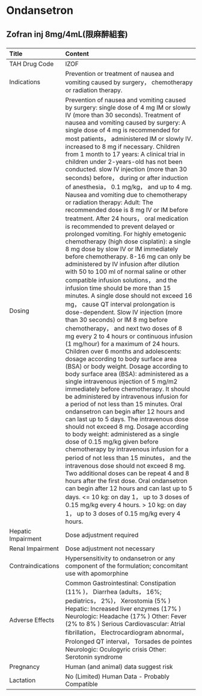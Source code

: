 # Ondansetron

## Zofran inj 8mg/4mL(限麻醉組套)

##### 

| Title              | Content                                                                                                                                                                                                                                                                                                                                                                                                                                                                                                                                                                                                                                                                                                                                                                                                                                                                                                                                                                                                                                                                                                                                                                                                                                                                                                                                                                                                                                                                                                                                                                                                                                                                                                                                                                                                                                                                                                                                                                                                                                                                                                                                                                                                                                                                                                                              |
|:-------------------|:-------------------------------------------------------------------------------------------------------------------------------------------------------------------------------------------------------------------------------------------------------------------------------------------------------------------------------------------------------------------------------------------------------------------------------------------------------------------------------------------------------------------------------------------------------------------------------------------------------------------------------------------------------------------------------------------------------------------------------------------------------------------------------------------------------------------------------------------------------------------------------------------------------------------------------------------------------------------------------------------------------------------------------------------------------------------------------------------------------------------------------------------------------------------------------------------------------------------------------------------------------------------------------------------------------------------------------------------------------------------------------------------------------------------------------------------------------------------------------------------------------------------------------------------------------------------------------------------------------------------------------------------------------------------------------------------------------------------------------------------------------------------------------------------------------------------------------------------------------------------------------------------------------------------------------------------------------------------------------------------------------------------------------------------------------------------------------------------------------------------------------------------------------------------------------------------------------------------------------------------------------------------------------------------------------------------------------------|
| TAH Drug Code      | IZOF                                                                                                                                                                                                                                                                                                                                                                                                                                                                                                                                                                                                                                                                                                                                                                                                                                                                                                                                                                                                                                                                                                                                                                                                                                                                                                                                                                                                                                                                                                                                                                                                                                                                                                                                                                                                                                                                                                                                                                                                                                                                                                                                                                                                                                                                                                                                 |
| Indications        | Prevention or treatment of nausea and vomiting caused by surgery， chemotherapy or radiation therapy.                                                                                                                                                                                                                                                                                                                                                                                                                                                                                                                                                                                                                                                                                                                                                                                                                                                                                                                                                                                                                                                                                                                                                                                                                                                                                                                                                                                                                                                                                                                                                                                                                                                                                                                                                                                                                                                                                                                                                                                                                                                                                                                                                                                                                                |
| Dosing             | Prevention of nausea and vomiting caused by surgery: single dose of 4 mg IM or slowly IV (more than 30 seconds). Treatment of nausea and vomiting caused by surgery: A single dose of 4 mg is recommended for most patients， administered IM or slowly IV. increased to 8 mg if necessary. Children from 1 month to 17 years: A clinical trial in children under 2-years-old has not been conducted. slow IV injection (more than 30 seconds) before， during or after induction of anesthesia， 0.1 mg/kg， and up to 4 mg. Nausea and vomiting due to chemotherapy or radiation therapy: Adult: The recommended dose is 8 mg IV or IM before treatment. After 24 hours， oral medication is recommended to prevent delayed or prolonged vomiting. For highly emetogenic chemotherapy (high dose cisplatin): a single 8 mg dose by slow IV or IM immediately before chemotherapy. 8-16 mg can only be administered by IV infusion after dilution with 50 to 100 ml of normal saline or other compatible infusion solutions， and the infusion time should be more than 15 minutes. A single dose should not exceed 16 mg， cause QT interval prolongation is dose-dependent. Slow IV injection (more than 30 seconds) or IM 8 mg before chemotherapy， and next two doses of 8 mg every 2 to 4 hours or continuous infusion (1 mg/hour) for a maximum of 24 hours. Children over 6 months and adolescents: dosage according to body surface area (BSA) or body weight. Dosage according to body surface area (BSA): administered as a single intravenous injection of 5 mg/m2 immediately before chemotherapy. It should be administered by intravenous infusion for a period of not less than 15 minutes. Oral ondansetron can begin after 12 hours and can last up to 5 days. The intravenous dose should not exceed 8 mg. Dosage according to body weight: administered as a single dose of 0.15 mg/kg given before chemotherapy by intravenous infusion for a period of not less than 15 minutes， and the intravenous dose should not exceed 8 mg. Two additional doses can be repeat 4 and 8 hours after the first dose. Oral ondansetron can begin after 12 hours and can last up to 5 days. <= 10 kg: on day 1， up to 3 doses of 0.15 mg/kg every 4 hours. > 10 kg: on day 1， up to 3 doses of 0.15 mg/kg every 4 hours. |
| Hepatic Impairment | Dose adjustment required                                                                                                                                                                                                                                                                                                                                                                                                                                                                                                                                                                                                                                                                                                                                                                                                                                                                                                                                                                                                                                                                                                                                                                                                                                                                                                                                                                                                                                                                                                                                                                                                                                                                                                                                                                                                                                                                                                                                                                                                                                                                                                                                                                                                                                                                                                             |
| Renal Impairment   | Dose adjustment not necessary                                                                                                                                                                                                                                                                                                                                                                                                                                                                                                                                                                                                                                                                                                                                                                                                                                                                                                                                                                                                                                                                                                                                                                                                                                                                                                                                                                                                                                                                                                                                                                                                                                                                                                                                                                                                                                                                                                                                                                                                                                                                                                                                                                                                                                                                                                        |
| Contraindications  | Hypersensitivity to ondansetron or any component of the formulation; concomitant use with apomorphine                                                                                                                                                                                                                                                                                                                                                                                                                                                                                                                                                                                                                                                                                                                                                                                                                                                                                                                                                                                                                                                                                                                                                                                                                                                                                                                                                                                                                                                                                                                                                                                                                                                                                                                                                                                                                                                                                                                                                                                                                                                                                                                                                                                                                                |
| Adverse Effects    | Common Gastrointestinal: Constipation (11% )， Diarrhea (adults， 16%; pediatrics， 2%)， Xerostomia (5% ) Hepatic: Increased liver enzymes (17% ) Neurologic: Headache (17% ) Other: Fever (2% to 8% ) Serious Cardiovascular: Atrial fibrillation， Electrocardiogram abnormal， Prolonged QT interval， Torsades de pointes Neurologic: Oculogyric crisis Other: Serotonin syndrome                                                                                                                                                                                                                                                                                                                                                                                                                                                                                                                                                                                                                                                                                                                                                                                                                                                                                                                                                                                                                                                                                                                                                                                                                                                                                                                                                                                                                                                                                                                                                                                                                                                                                                                                                                                                                                                                                                                                               |
| Pregnancy          | Human (and animal) data suggest risk                                                                                                                                                                                                                                                                                                                                                                                                                                                                                                                                                                                                                                                                                                                                                                                                                                                                                                                                                                                                                                                                                                                                                                                                                                                                                                                                                                                                                                                                                                                                                                                                                                                                                                                                                                                                                                                                                                                                                                                                                                                                                                                                                                                                                                                                                                 |
| Lactation          | No (Limited) Human Data - Probably Compatible                                                                                                                                                                                                                                                                                                                                                                                                                                                                                                                                                                                                                                                                                                                                                                                                                                                                                                                                                                                                                                                                                                                                                                                                                                                                                                                                                                                                                                                                                                                                                                                                                                                                                                                                                                                                                                                                                                                                                                                                                                                                                                                                                                                                                                                                                        |

